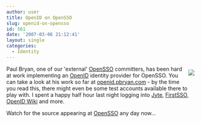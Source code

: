 ```yaml
---
author: user
title: OpenID on OpenSSO
slug: openid-on-opensso
id: 561
date: '2007-03-06 21:12:41'
layout: single
categories:
  - Identity
---
```


[<span style="margin: 10px; float: right;">![](http://www.radio-canada.ca/regions/images/colombie-britannique/normales/p/pa/030414paul_bryan_cour_11avril_n.jpg)</span>](http://openid.pbryan.com/)

Paul Bryan, one of our 'external' [OpenSSO](https://opensso.dev.java.net/) committers, has been hard at work implementing an [OpenID](http://openid.net/) identity provider for OpenSSO. You can take a look at his work so far at [openid.pbryan.com](http://openid.pbryan.com/) - by the time you read this, there might even be some test accounts available there to play with. I spent a happy half hour last night logging into [Jyte](http://jyte.com/), [FirstSSO](http://firstsso.netmesh.org/), [OpenID Wiki](http://openid.net/wiki) and more.

Watch for the source appearing at [OpenSSO](https://opensso.dev.java.net/) any day now...